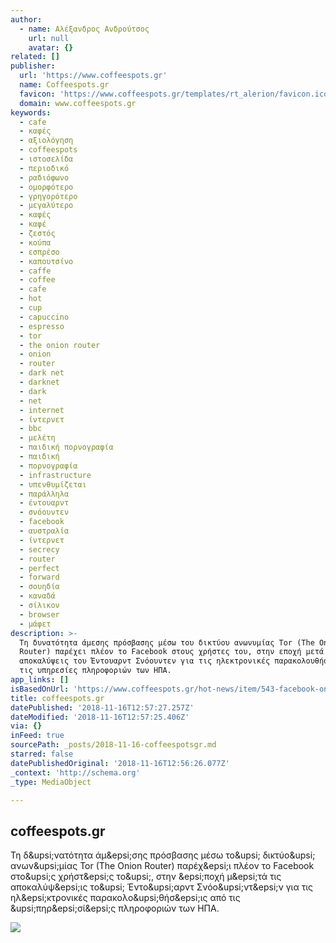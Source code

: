 ```yaml
---
author:
  - name: Αλέξανδρος Ανδρούτσος
    url: null
    avatar: {}
related: []
publisher:
  url: 'https://www.coffeespots.gr'
  name: Coffeespots.gr
  favicon: 'https://www.coffeespots.gr/templates/rt_alerion/favicon.ico'
  domain: www.coffeespots.gr
keywords:
  - cafe
  - καφές
  - αξιολόγηση
  - coffeespots
  - ιστοσελίδα
  - περιοδικό
  - ραδιόφωνο
  - ομορφότερο
  - γρηγορότερο
  - μεγαλύτερο
  - καφές
  - καφέ
  - ζεστός
  - κούπα
  - εσπρέσο
  - καπουτσίνο
  - caffe
  - coffee
  - cafe
  - hot
  - cup
  - capuccino
  - espresso
  - tor
  - the onion router
  - onion
  - router
  - dark net
  - darknet
  - dark
  - net
  - internet
  - ίντερνετ
  - bbc
  - μελέτη
  - παιδική πορνογραφία
  - παιδική
  - πορνογραφία
  - infrastructure
  - υπενθυμίζεται
  - παράλληλα
  - έντουαρντ
  - σνόουντεν
  - facebook
  - αυστραλία
  - ίντερνετ
  - secrecy
  - router
  - perfect
  - forward
  - σουηδία
  - καναδά
  - σίλικον
  - browser
  - μάφετ
description: >-
  Τη δυνατότητα άμεσης πρόσβασης μέσω του δικτύου ανωνυμίας Tor (The Onion
  Router) παρέχει πλέον το Facebook στους χρήστες του, στην εποχή μετά τις
  αποκαλύψεις του Έντουαρντ Σνόουντεν για τις ηλεκτρονικές παρακολουθήσεις από
  τις υπηρεσίες πληροφοριών των ΗΠΑ.
app_links: []
isBasedOnUrl: 'https://www.coffeespots.gr/hot-news/item/543-facebook-on-tor'
title: coffeespots.gr
datePublished: '2018-11-16T12:57:27.257Z'
dateModified: '2018-11-16T12:57:25.406Z'
via: {}
inFeed: true
sourcePath: _posts/2018-11-16-coffeespotsgr.md
starred: false
datePublishedOriginal: '2018-11-16T12:56:26.077Z'
_context: 'http://schema.org'
_type: MediaObject

---
```

<article style=""><h1>coffeespots.gr</h1><p>Τη δ&amp;upsi;νατότητα άμ&amp;epsi;σης πρόσβασης μέσω το&amp;upsi; δικτύο&amp;upsi; ανων&amp;upsi;μίας Tor (The Onion Router) παρέχ&amp;epsi;ι πλέον το Facebook στο&amp;upsi;ς χρήστ&amp;epsi;ς το&amp;upsi;, στην &amp;epsi;ποχή μ&amp;epsi;τά τις αποκαλύψ&amp;epsi;ις το&amp;upsi; Έντο&amp;upsi;αρντ Σνόο&amp;upsi;ντ&amp;epsi;ν για τις ηλ&amp;epsi;κτρονικές παρακολο&amp;upsi;θήσ&amp;epsi;ις από τις &amp;upsi;πηρ&amp;epsi;σί&amp;epsi;ς πληροφοριών των ΗΠΑ.</p><img src="https://www.coffeespots.gr/media/k2/items/cache/6a501db6788f8bc3147fbec59d7a4924_XL.jpg" /></article>